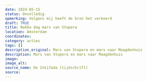 ```yaml
---
date: 2024-05-15
status: Onvolledig
opmerking: Volgens mij heeft de bron het verkeerd
draft: TRUE
title: Nakba dag mars van Stopera
location: Amsterdam
coordinates: 
category: acties
tags: []
description_original: Mars van Stopera en mars naar Maagdenhuis
description: Mars van Stopera en mars naar Maagdenhuis
image: 
image_alt: 
source_name: De Intifada (tijdschrift)
source: 
---
```

